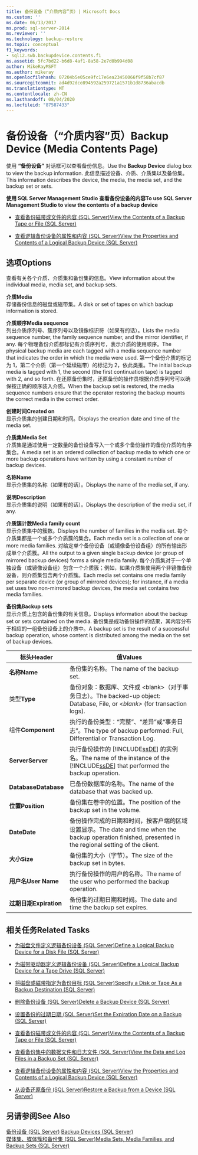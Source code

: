 ```yaml
---
title: 备份设备（“介质内容”页）| Microsoft Docs
ms.custom: ''
ms.date: 06/13/2017
ms.prod: sql-server-2014
ms.reviewer: ''
ms.technology: backup-restore
ms.topic: conceptual
f1_keywords:
- sql12.swb.backupdevice.contents.f1
ms.assetid: 5fc7bd22-b6d8-4af1-8a58-2e7d0b994d08
author: MikeRayMSFT
ms.author: mikeray
ms.openlocfilehash: 07204b5e05ce9fc17e6ea23450066f9f58b7cf87
ms.sourcegitcommit: ad4d92dce894592a259721a1571b1d8736abacdb
ms.translationtype: MT
ms.contentlocale: zh-CN
ms.lasthandoff: 08/04/2020
ms.locfileid: "87587433"
---
```

# <a name="backup-device-media-contents-page"></a><span data-ttu-id="5143b-102">备份设备（“介质内容”页）</span><span class="sxs-lookup"><span data-stu-id="5143b-102">Backup Device (Media Contents Page)</span></span>
  <span data-ttu-id="5143b-103">使用 **“备份设备”** 对话框可以查看备份信息。</span><span class="sxs-lookup"><span data-stu-id="5143b-103">Use the **Backup Device** dialog box to view the backup information.</span></span> <span data-ttu-id="5143b-104">此信息描述设备、介质、介质集以及备份集。</span><span class="sxs-lookup"><span data-stu-id="5143b-104">This information describes the device, the media, the media set, and the backup set or sets.</span></span>  
  
 <span data-ttu-id="5143b-105">**使用 SQL Server Management Studio 查看备份设备的内容**</span><span class="sxs-lookup"><span data-stu-id="5143b-105">**To use SQL Server Management Studio to view the contents of a backup device**</span></span>  
  
-   [<span data-ttu-id="5143b-106">查看备份磁带或文件的内容 (SQL Server)</span><span class="sxs-lookup"><span data-stu-id="5143b-106">View the Contents of a Backup Tape or File &#40;SQL Server&#41;</span></span>](view-the-contents-of-a-backup-tape-or-file-sql-server.md)  
  
-   [<span data-ttu-id="5143b-107">查看逻辑备份设备的属性和内容 (SQL Server)</span><span class="sxs-lookup"><span data-stu-id="5143b-107">View the Properties and Contents of a Logical Backup Device &#40;SQL Server&#41;</span></span>](view-the-properties-and-contents-of-a-logical-backup-device-sql-server.md)  
  
## <a name="options"></a><span data-ttu-id="5143b-108">选项</span><span class="sxs-lookup"><span data-stu-id="5143b-108">Options</span></span>  
 <span data-ttu-id="5143b-109">查看有关各个介质、介质集和备份集的信息。</span><span class="sxs-lookup"><span data-stu-id="5143b-109">View information about the individual media, media set, and backup sets.</span></span>  
  
 <span data-ttu-id="5143b-110">**介质**</span><span class="sxs-lookup"><span data-stu-id="5143b-110">**Media**</span></span>  
 <span data-ttu-id="5143b-111">存储备份信息的磁盘或磁带集。</span><span class="sxs-lookup"><span data-stu-id="5143b-111">A disk or set of tapes on which backup information is stored.</span></span>  
  
 <span data-ttu-id="5143b-112">**介质顺序**</span><span class="sxs-lookup"><span data-stu-id="5143b-112">**Media sequence**</span></span>  
 <span data-ttu-id="5143b-113">列出介质序列号、簇序列号以及镜像标识符（如果有的话）。</span><span class="sxs-lookup"><span data-stu-id="5143b-113">Lists the media sequence number, the family sequence number, and the mirror identifier, if any.</span></span> <span data-ttu-id="5143b-114">每个物理备份介质都标记有介质序列号，表示介质的使用顺序。</span><span class="sxs-lookup"><span data-stu-id="5143b-114">The physical backup media are each tagged with a media sequence number that indicates the order in which the media were used.</span></span> <span data-ttu-id="5143b-115">第一个备份介质的标记为 1，第二个介质（第一个延续磁带）的标记为 2，依此类推。</span><span class="sxs-lookup"><span data-stu-id="5143b-115">The initial backup media is tagged with 1, the second (the first continuation tape) is tagged with 2, and so forth.</span></span> <span data-ttu-id="5143b-116">在还原备份集时，还原备份的操作员根据介质序列号可以确保按正确的顺序装入介质。</span><span class="sxs-lookup"><span data-stu-id="5143b-116">When the backup set is restored, the media sequence numbers ensure that the operator restoring the backup mounts the correct media in the correct order.</span></span>  
  
 <span data-ttu-id="5143b-117">**创建时间**</span><span class="sxs-lookup"><span data-stu-id="5143b-117">**Created on**</span></span>  
 <span data-ttu-id="5143b-118">显示介质集的创建日期和时间。</span><span class="sxs-lookup"><span data-stu-id="5143b-118">Displays the creation date and time of the media set.</span></span>  
  
 <span data-ttu-id="5143b-119">**介质集**</span><span class="sxs-lookup"><span data-stu-id="5143b-119">**Media Set**</span></span>  
 <span data-ttu-id="5143b-120">介质集是通过使用一定数量的备份设备写入一个或多个备份操作的备份介质的有序集合。</span><span class="sxs-lookup"><span data-stu-id="5143b-120">A media set is an ordered collection of backup media to which one or more backup operations have written by using a constant number of backup devices.</span></span>  
  
 <span data-ttu-id="5143b-121">**名称**</span><span class="sxs-lookup"><span data-stu-id="5143b-121">**Name**</span></span>  
 <span data-ttu-id="5143b-122">显示介质集的名称（如果有的话）。</span><span class="sxs-lookup"><span data-stu-id="5143b-122">Displays the name of the media set, if any.</span></span>  
  
 <span data-ttu-id="5143b-123">**说明**</span><span class="sxs-lookup"><span data-stu-id="5143b-123">**Description**</span></span>  
 <span data-ttu-id="5143b-124">显示介质集的说明（如果有的话）。</span><span class="sxs-lookup"><span data-stu-id="5143b-124">Displays the description of the media set, if any.</span></span>  
  
 <span data-ttu-id="5143b-125">**介质簇计数**</span><span class="sxs-lookup"><span data-stu-id="5143b-125">**Media family count**</span></span>  
 <span data-ttu-id="5143b-126">显示介质集中的簇数。</span><span class="sxs-lookup"><span data-stu-id="5143b-126">Displays the number of families in the media set.</span></span> <span data-ttu-id="5143b-127">每个介质集都是一个或多个介质簇的集合。</span><span class="sxs-lookup"><span data-stu-id="5143b-127">Each media set is a collection of one or more media families.</span></span> <span data-ttu-id="5143b-128">对给定单个备份设备（或镜像备份设备组）的所有输出形成单个介质簇。</span><span class="sxs-lookup"><span data-stu-id="5143b-128">All the output to a given single backup device (or group of mirrored backup devices) forms a single media family.</span></span> <span data-ttu-id="5143b-129">每个介质集对于一个单独设备（或镜像设备组）包含一个介质簇；例如，如果介质集使用两个非镜像备份设备，则介质集包含两个介质簇。</span><span class="sxs-lookup"><span data-stu-id="5143b-129">Each media set contains one media family per separate device (or group of mirrored devices); for instance, if a media set uses two non-mirrored backup devices, the media set contains two media families.</span></span>  
  
 <span data-ttu-id="5143b-130">**备份集**</span><span class="sxs-lookup"><span data-stu-id="5143b-130">**Backup sets**</span></span>  
 <span data-ttu-id="5143b-131">显示介质上包含的备份集的有关信息。</span><span class="sxs-lookup"><span data-stu-id="5143b-131">Displays information about the backup set or sets contained on the media.</span></span> <span data-ttu-id="5143b-132">备份集是成功备份操作的结果，其内容分布于相应的一组备份设备上的介质中。</span><span class="sxs-lookup"><span data-stu-id="5143b-132">A backup set is the result of a successful backup operation, whose content is distributed among the media on the set of backup devices.</span></span>  
  
|<span data-ttu-id="5143b-133">标头</span><span class="sxs-lookup"><span data-stu-id="5143b-133">Header</span></span>|<span data-ttu-id="5143b-134">值</span><span class="sxs-lookup"><span data-stu-id="5143b-134">Values</span></span>|  
|------------|------------|  
|<span data-ttu-id="5143b-135">**名称**</span><span class="sxs-lookup"><span data-stu-id="5143b-135">**Name**</span></span>|<span data-ttu-id="5143b-136">备份集的名称。</span><span class="sxs-lookup"><span data-stu-id="5143b-136">The name of the backup set.</span></span>|  
|<span data-ttu-id="5143b-137">类型</span><span class="sxs-lookup"><span data-stu-id="5143b-137">**Type**</span></span>|<span data-ttu-id="5143b-138">备份对象：数据库、文件或 \<blank>（对于事务日志）。</span><span class="sxs-lookup"><span data-stu-id="5143b-138">The backed-up object: Database, File, or *\<blank>* (for transaction logs).</span></span>|  
|<span data-ttu-id="5143b-139">组件</span><span class="sxs-lookup"><span data-stu-id="5143b-139">**Component**</span></span>|<span data-ttu-id="5143b-140">执行的备份类型：“完整”、“差异”或“事务日志”。</span><span class="sxs-lookup"><span data-stu-id="5143b-140">The type of backup performed: Full, Differential or Transaction Log.</span></span>|  
|<span data-ttu-id="5143b-141">**Server**</span><span class="sxs-lookup"><span data-stu-id="5143b-141">**Server**</span></span>|<span data-ttu-id="5143b-142">执行备份操作的 [!INCLUDE[ssDE](../../includes/ssde-md.md)] 的实例名。</span><span class="sxs-lookup"><span data-stu-id="5143b-142">The name of the instance of the [!INCLUDE[ssDE](../../includes/ssde-md.md)] that performed the backup operation.</span></span>|  
|<span data-ttu-id="5143b-143">**Database**</span><span class="sxs-lookup"><span data-stu-id="5143b-143">**Database**</span></span>|<span data-ttu-id="5143b-144">已备份数据库的名称。</span><span class="sxs-lookup"><span data-stu-id="5143b-144">The name of the database that was backed up.</span></span>|  
|<span data-ttu-id="5143b-145">**位置**</span><span class="sxs-lookup"><span data-stu-id="5143b-145">**Position**</span></span>|<span data-ttu-id="5143b-146">备份集在卷中的位置。</span><span class="sxs-lookup"><span data-stu-id="5143b-146">The position of the backup set in the volume.</span></span>|  
|<span data-ttu-id="5143b-147">**Date**</span><span class="sxs-lookup"><span data-stu-id="5143b-147">**Date**</span></span>|<span data-ttu-id="5143b-148">备份操作完成的日期和时间，按客户端的区域设置显示。</span><span class="sxs-lookup"><span data-stu-id="5143b-148">The date and time when the backup operation finished, presented in the regional setting of the client.</span></span>|  
|<span data-ttu-id="5143b-149">**大小**</span><span class="sxs-lookup"><span data-stu-id="5143b-149">**Size**</span></span>|<span data-ttu-id="5143b-150">备份集的大小（字节）。</span><span class="sxs-lookup"><span data-stu-id="5143b-150">The size of the backup set in bytes.</span></span>|  
|<span data-ttu-id="5143b-151">**用户名**</span><span class="sxs-lookup"><span data-stu-id="5143b-151">**User Name**</span></span>|<span data-ttu-id="5143b-152">执行备份操作的用户的名称。</span><span class="sxs-lookup"><span data-stu-id="5143b-152">The name of the user who performed the backup operation.</span></span>|  
|<span data-ttu-id="5143b-153">**过期日期**</span><span class="sxs-lookup"><span data-stu-id="5143b-153">**Expiration**</span></span>|<span data-ttu-id="5143b-154">备份集的过期日期和时间。</span><span class="sxs-lookup"><span data-stu-id="5143b-154">The date and time the backup set expires.</span></span>|  
  
##  <a name="related-tasks"></a><a name="RelatedTasks"></a> <span data-ttu-id="5143b-155">相关任务</span><span class="sxs-lookup"><span data-stu-id="5143b-155">Related Tasks</span></span>  
  
-   [<span data-ttu-id="5143b-156">为磁盘文件定义逻辑备份设备 (SQL Server)</span><span class="sxs-lookup"><span data-stu-id="5143b-156">Define a Logical Backup Device for a Disk File &#40;SQL Server&#41;</span></span>](define-a-logical-backup-device-for-a-disk-file-sql-server.md)  
  
-   [<span data-ttu-id="5143b-157">为磁带驱动器定义逻辑备份设备 (SQL Server)</span><span class="sxs-lookup"><span data-stu-id="5143b-157">Define a Logical Backup Device for a Tape Drive &#40;SQL Server&#41;</span></span>](define-a-logical-backup-device-for-a-tape-drive-sql-server.md)  
  
-   [<span data-ttu-id="5143b-158">将磁盘或磁带指定为备份目标 (SQL Server)</span><span class="sxs-lookup"><span data-stu-id="5143b-158">Specify a Disk or Tape As a Backup Destination &#40;SQL Server&#41;</span></span>](specify-a-disk-or-tape-as-a-backup-destination-sql-server.md)  
  
-   [<span data-ttu-id="5143b-159">删除备份设备 (SQL Server)</span><span class="sxs-lookup"><span data-stu-id="5143b-159">Delete a Backup Device &#40;SQL Server&#41;</span></span>](delete-a-backup-device-sql-server.md)  
  
-   [<span data-ttu-id="5143b-160">设置备份的过期日期 (SQL Server)</span><span class="sxs-lookup"><span data-stu-id="5143b-160">Set the Expiration Date on a Backup &#40;SQL Server&#41;</span></span>](set-the-expiration-date-on-a-backup-sql-server.md)  
  
-   [<span data-ttu-id="5143b-161">查看备份磁带或文件的内容 (SQL Server)</span><span class="sxs-lookup"><span data-stu-id="5143b-161">View the Contents of a Backup Tape or File &#40;SQL Server&#41;</span></span>](view-the-contents-of-a-backup-tape-or-file-sql-server.md)  
  
-   [<span data-ttu-id="5143b-162">查看备份集中的数据文件和日志文件 (SQL Server)</span><span class="sxs-lookup"><span data-stu-id="5143b-162">View the Data and Log Files in a Backup Set &#40;SQL Server&#41;</span></span>](view-the-data-and-log-files-in-a-backup-set-sql-server.md)  
  
-   [<span data-ttu-id="5143b-163">查看逻辑备份设备的属性和内容 (SQL Server)</span><span class="sxs-lookup"><span data-stu-id="5143b-163">View the Properties and Contents of a Logical Backup Device &#40;SQL Server&#41;</span></span>](view-the-properties-and-contents-of-a-logical-backup-device-sql-server.md)  
  
-   [<span data-ttu-id="5143b-164">从设备还原备份 (SQL Server)</span><span class="sxs-lookup"><span data-stu-id="5143b-164">Restore a Backup from a Device &#40;SQL Server&#41;</span></span>](restore-a-backup-from-a-device-sql-server.md)  
  
## <a name="see-also"></a><span data-ttu-id="5143b-165">另请参阅</span><span class="sxs-lookup"><span data-stu-id="5143b-165">See Also</span></span>  
 <span data-ttu-id="5143b-166">[备份设备 (SQL Server)](backup-devices-sql-server.md) </span><span class="sxs-lookup"><span data-stu-id="5143b-166">[Backup Devices &#40;SQL Server&#41;](backup-devices-sql-server.md) </span></span>  
 [<span data-ttu-id="5143b-167">媒体集、媒体簇和备份集 (SQL Server)</span><span class="sxs-lookup"><span data-stu-id="5143b-167">Media Sets, Media Families, and Backup Sets &#40;SQL Server&#41;</span></span>](media-sets-media-families-and-backup-sets-sql-server.md)  
  
  
